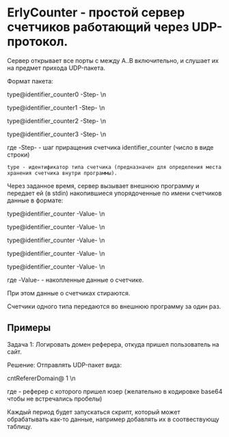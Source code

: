 # ErlyCounter - простой сервер счетчиков работающий через UDP-протокол.

Сервер открывает все порты с между A..B включительно, и слушает их на предмет прихода UDP-пакета.

Формат пакета:

type@identifier_counter0 -Step- \n

type@identifier_counter1 -Step- \n

type@identifier_counter2 -Step- \n

type@identifier_counter3 -Step- \n

где
	-Step- - шаг приращения счетчика identifier_counter (число в виде строки)

	type - идентификатор типа счетчика (предназначен для определения места хранения счетчика внутри программы).

Через заданное время, сервер вызывает внешнюю программу и передает ей (в stdin) накопившиеся упорядоченные по имени счетчиков данные в формате:

type@identifier_counter -Value- \n

type@identifier_counter -Value- \n

type@identifier_counter -Value- \n

type@identifier_counter -Value- \n

type@identifier_counter -Value- \n


где -Value- - накопленные данные о счетчике.

При этом данные о счетчиках стираются.

Счетчики одного типа передаются во внешнюю программу за один раз.

## Примеры
Задача 1: Логировать домен реферера, откуда пришел пользователь на сайт.

Решение: Отправлять UDP-пакет вида:

cntRefererDomain@<domain> 1 \n

где <domain> - реферер с которого пришел юзер (желательно в кодировке base64 чтобы не встречались пробелы)

Каждый период будет запускаться скрипт, который может обрабатывать как-то данные, например добавлять их в соотвествующу таблицу.
